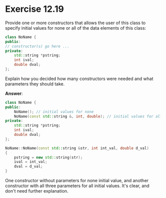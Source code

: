 # Exercise 12.19

Provide one or more constructors that allows the user of this class to specify initial values for none or all of the data elements of this class:

```cpp
class NoName {
public:
// constructor(s) go here ...
private:
    std::string *pstring;
    int ival;
    double dval;
};
```

Explain how you decided how many constructors were needed and what parameters they should take.

**Answer**:

```cpp
class NoName {
public:
    NoName(); // initial values for none
    NoName(const std::string &, int, double); // initial values for all
private:
    std::string *pstring;
    int ival;
    double dval;
};

NoName::NoName(const std::string &str, int int_val, double d_val)
{
    pstring = new std::string(str);
    ival = int_val;
    dval = d_val;
}
```

One constructor without parameters for none initial value, and another constructor with all three parameters for all initial values. It's clear, and don't need further explanation.